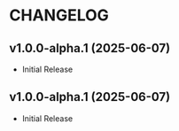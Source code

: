 # CHANGELOG

<!-- version list -->

## v1.0.0-alpha.1 (2025-06-07)

- Initial Release

## v1.0.0-alpha.1 (2025-06-07)

- Initial Release
